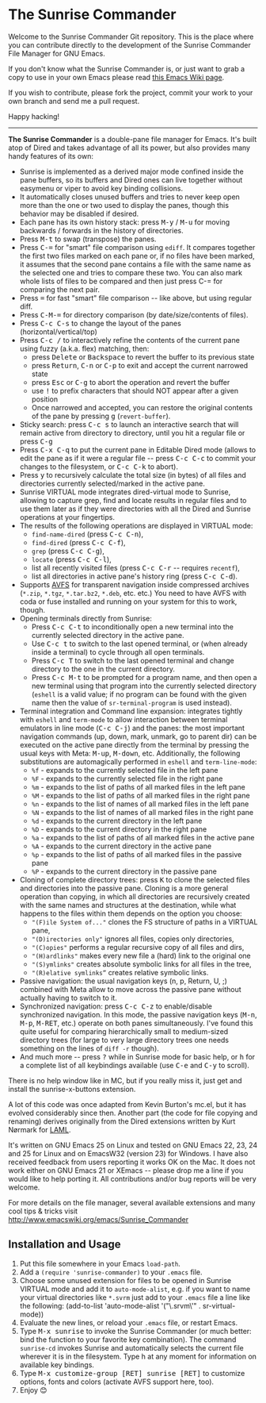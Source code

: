 # The Sunrise Commander

Welcome to the Sunrise Commander Git repository. This is the place where you can
contribute directly to the development of the Sunrise Commander File Manager for
GNU Emacs.

If you don't know what the Sunrise Commander is, or just want to grab a copy to
use in your own Emacs please read [this Emacs Wiki page](http://www.emacswiki.org/emacs/Sunrise_Commander).

If you wish to contribute, please fork the project, commit your work to your own
branch and send me a pull request.

Happy hacking!

----------

**The Sunrise Commander** is a double-pane file manager for Emacs. It's built atop of Dired and takes advantage of all its power, but also provides many handy features of its own:

 * Sunrise is implemented as a derived major mode confined inside the pane buffers, so its buffers and Dired ones can live together without easymenu or viper to avoid key binding collisions.
 * It automatically closes unused buffers and tries to never keep open more than the one or two used to display the panes, though this behavior may be disabled if desired.
 * Each pane has its own history stack: press <kbd>M-y</kbd> / <kbd>M-u</kbd> for moving backwards / forwards in the history of directories.
 * Press <kbd>M-t</kbd> to swap (transpose) the panes.
 * Press <kbd>C-=</kbd> for "smart" file comparison using `ediff`. It compares together the first two files marked on each pane or, if no files have been marked, it assumes that the second pane contains a file with the same name as the selected one and tries to compare these two. You can also mark whole lists of files to be compared and then just press C-= for comparing the next pair.
 * Press <kbd>=</kbd> for fast "smart" file comparison -- like above, but using regular diff.
 * Press <kbd>C-M-=</kbd> for directory comparison (by date/size/contents of files).
 * Press <kbd>C-c C-s</kbd> to change the layout of the panes (horizontal/vertical/top)
 * Press <kbd>C-c /</kbd> to interactively refine the contents of the current pane using fuzzy (a.k.a. flex) matching, then:
   * press <kbd>Delete</kbd> or <kbd>Backspace</kbd> to revert the buffer to its previous state
   * press <kbd>Return</kbd>, <kbd>C-n</kbd> or <kbd>C-p</kbd> to exit and accept the current narrowed state
   * press <kbd>Esc</kbd> or <kbd>C-g</kbd> to abort the operation and revert the buffer
   * use <kbd>!</kbd> to prefix characters that should NOT appear after a given position
   * Once narrowed and accepted, you can restore the original contents of the pane by pressing <kbd>g</kbd> (`revert-buffer`).
 * Sticky search: press <kbd>C-c s</kbd> to launch an interactive search that will remain active from directory to directory, until you hit a regular file or press <kbd>C-g</kbd>
 * Press <kbd>C-x C-q</kbd> to put the current pane in Editable Dired mode (allows to edit the pane as if it were a regular file -- press <kbd>C-c C-c</kbd> to commit your changes to the filesystem, or <kbd>C-c C-k</kbd> to abort).
 * Press <kbd>y</kbd> to recursively calculate the total size (in bytes) of all files and directories currently selected/marked in the active pane.
 * Sunrise VIRTUAL mode integrates dired-virtual mode to Sunrise, allowing to capture grep, find and locate results in regular files and to use them later as if they were directories with all the Dired and Sunrise operations at your fingertips.
 * The results of the following operations are displayed in VIRTUAL mode:
    * `find-name-dired` (press <kbd>C-c C-n</kbd>),
    * `find-dired`      (press <kbd>C-c C-f</kbd>),
    * `grep`            (press <kbd>C-c C-g</kbd>),
    * `locate`          (press <kbd>C-c C-l</kbd>),
    * list all recently visited files (press <kbd>C-c C-r</kbd> -- requires `recentf`),
    * list all directories in active pane's history ring (press <kbd>C-c C-d</kbd>).
 * Supports [AVFS](http://avf.sourceforge.net/) for transparent navigation inside compressed archives (`*.zip`, `*.tgz`, `*.tar.bz2`, `*.deb`, etc. etc.) You need to have AVFS with coda or fuse installed and running on your system for this to work, though.
 * Opening terminals directly from Sunrise:
    * Press <kbd>C-c C-t</kbd> to inconditionally open a new terminal into the currently selected directory in the active pane.
    * Use <kbd>C-c t</kbd> to switch to the last opened terminal, or (when already inside a terminal) to cycle through all open terminals.
    * Press <kbd>C-c T</kbd> to switch to the last opened terminal and change directory to the one in the current directory.
    * Press <kbd>C-c M-t</kbd> to be prompted for a program name, and then open a new terminal using that program into the currently selected directory (`eshell` is a valid value; if no program can be found with the given name then the value of `sr-terminal-program` is used instead).
 * Terminal integration and Command line expansion: integrates tightly with `eshell` and `term-mode` to allow interaction between terminal emulators in line mode (<kbd>C-c C-j</kbd>) and the panes: the most important navigation commands (up, down, mark, unmark, go to parent dir) can be executed on the active pane directly from the terminal by pressing the usual keys with Meta: <kbd>M-up</kbd>, <kbd>M-down</kbd>, etc. Additionally, the following substitutions are automagically performed in `eshell` and `term-line-mode`:
    * `%f` - expands to the currently selected file in the left pane
    * `%F` - expands to the currently selected file in the right pane
    * `%m` - expands to the list of paths of all marked files in the left pane
    * `%M` - expands to the list of paths of all marked files in the right pane
    * `%n` - expands to the list of names of all marked files in the left pane
    * `%N` - expands to the list of names of all marked files in the right pane
    * `%d` - expands to the current directory in the left pane
    * `%D` - expands to the current directory in the right pane
    * `%a` - expands to the list of paths of all marked files in the active pane
    * `%A` - expands to the current directory in the active pane
    * `%p` - expands to the list of paths of all marked files in the passive pane
    * `%P` - expands to the current directory in the passive pane
 * Cloning of complete directory trees: press <kbd>K</kbd> to clone the selected files and directories into the passive pane. Cloning is a more general operation than copying, in which all directories are recursively created with the same names and structures at the destination, while what happens to the files within them depends on the option you choose:
    * `"(F)ile System of..."` clones the FS structure of paths in a VIRTUAL pane,
    * `"(D)irectories only"` ignores all files, copies only directories,
    * `"(C)opies"` performs a regular recursive copy of all files and dirs,
    * `"(H)ardlinks"` makes every new file a (hard) link to the original one
    * `"(S)ymlinks"` creates absolute symbolic links for all files in the tree,
    * `"(R)elative symlinks”` creates relative symbolic links.
 * Passive navigation: the usual navigation keys (n, p, Return, U, ;) combined with Meta allow to move across the passive pane without actually having to switch to it.
 * Synchronized navigation: press <kbd>C-c C-z</kbd> to enable/disable synchronized navigation. In this mode, the passive navigation keys (<kbd>M-n</kbd>, <kbd>M-p</kbd>, <kbd>M-RET</kbd>, etc.) operate on both panes simultaneously. I've found this quite useful for comparing hierarchically small to medium-sized directory trees (for large to very large directory trees one needs something on the lines of `diff -r` though).
 * And much more -- press <kbd>?</kbd> while in Sunrise mode for basic help, or <kbd>h</kbd> for a complete list of all keybindings available (use <kbd>C-e</kbd> and <kbd>C-y</kbd> to scroll).

There is no help window like in MC, but if you really miss it, just get and install the sunrise-x-buttons extension.

A lot of this code was once adapted from Kevin Burton's mc.el, but it has evolved considerably since then. Another part (the code for file copying and renaming) derives originally from the Dired extensions written by Kurt Nørmark for [LAML](http://www.cs.aau.dk/~normark/scheme/distribution/laml/).

It's written on GNU Emacs 25 on Linux and tested on GNU Emacs 22, 23, 24 and 25 for Linux and on EmacsW32 (version 23) for Windows. I have also received feedback from users reporting it works OK on the Mac. It does not work either on GNU Emacs 21 or XEmacs -- please drop me a line if you would like to help porting it. All contributions and/or bug reports will be very welcome.

For more details on the file manager, several available extensions and many cool tips & tricks visit http://www.emacswiki.org/emacs/Sunrise_Commander

## Installation and Usage

 1. Put this file somewhere in your Emacs `load-path`.
 2. Add a `(require 'sunrise-commander)` to your `.emacs` file.
 3. Choose some unused extension for files to be opened in Sunrise VIRTUAL mode and add it to `auto-mode-alist`, e.g. if you want to name your virtual directories like `*.svrm` just add to your `.emacs` file a line like the following:
       (add-to-list 'auto-mode-alist '("\\.srvm\\'" . sr-virtual-mode))
 4. Evaluate the new lines, or reload your `.emacs` file, or restart Emacs.
 5. Type <kbd>M-x sunrise</kbd> to invoke the Sunrise Commander (or much better: bind the function to your favorite key combination). The command `sunrise-cd` invokes Sunrise and automatically selects the current file wherever it is in the filesystem. Type h at any moment for information on available key bindings.
 6. Type <kbd>M-x customize-group [RET] sunrise [RET]</kbd> to customize options, fonts and colors (activate AVFS support here, too).
 7. Enjoy 😊
